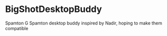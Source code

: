 # BigShotDesktopBuddy
Spamton G Spamton desktop buddy inspired by Nadir, hoping to make them compatible
